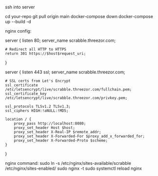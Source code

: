 ssh into server

cd your-repo
git pull origin main
docker-compose down
docker-compose up --build -d


nginx config:

server {
    listen 80;
    server_name scrabble.threezor.com;

    # Redirect all HTTP to HTTPS
    return 301 https://$host$request_uri;
}

server {
    listen 443 ssl;
    server_name scrabble.threezor.com;

    # SSL certs from Let's Encrypt
    ssl_certificate /etc/letsencrypt/live/scrabble.threezor.com/fullchain.pem;
    ssl_certificate_key /etc/letsencrypt/live/scrabble.threezor.com/privkey.pem;

    ssl_protocols TLSv1.2 TLSv1.3;
    ssl_ciphers HIGH:!aNULL:!MD5;

    location / {
        proxy_pass http://localhost:8080;
        proxy_set_header Host $host;
        proxy_set_header X-Real-IP $remote_addr;
        proxy_set_header X-Forwarded-For $proxy_add_x_forwarded_for;
        proxy_set_header X-Forwarded-Proto $scheme;
    }
}


nginx command:
sudo ln -s /etc/nginx/sites-available/scrabble /etc/nginx/sites-enabled/
sudo nginx -t
sudo systemctl reload nginx

